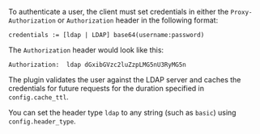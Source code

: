 To authenticate a user, the client must set credentials in either the
`Proxy-Authorization` or `Authorization` header in the following format:
```
credentials := [ldap | LDAP] base64(username:password)
```
The `Authorization` header would look like this:
```
Authorization:  ldap dGxibGVzc2luZzpLMG5nU3RyMG5n
```
The plugin validates the user against the LDAP server and caches the
credentials for future requests for the duration specified in
`config.cache_ttl`.

You can set the header type `ldap` to any string (such as `basic`) using
`config.header_type`.